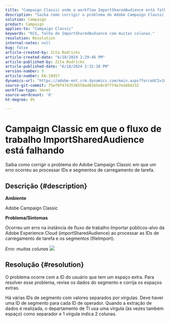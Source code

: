```yaml
---
title: "Campaign Classic onde o workflow ImportSharedAudience está falhando"
description: "Saiba como corrigir o problema do Adobe Campaign Classic em que ocorreu um erro ao processar IDs e segmentos de carregamento de tarefa."
solution: Campaign
product: Campaign
applies-to: "Campaign Classic"
keywords: "KCS, falha de ImportSharedAudience com muitas colunas."
resolution: Resolution
internal-notes: null
bug: false
article-created-by: Zita Rodricks
article-created-date: "6/18/2024 2:29:46 PM"
article-published-by: Zita Rodricks
article-published-date: "6/18/2024 2:31:18 PM"
version-number: 5
article-number: KA-19457
dynamics-url: "https://adobe-ent.crm.dynamics.com/main.aspx?forceUCI=1&pagetype=entityrecord&etn=knowledgearticle&id=5afdfb31-7f2d-ef11-840a-002248084fbb"
source-git-commit: 75ef0f4743536558ad8165e0c077f4e7ed484232
workflow-type: tm+mt
source-wordcount: '0'
ht-degree: 0%

---
```


# Campaign Classic em que o fluxo de trabalho ImportSharedAudience está falhando


Saiba como corrigir o problema do Adobe Campaign Classic em que um erro ocorreu ao processar IDs e segmentos de carregamento de tarefa.

## Descrição {#description}


<b>Ambiente</b>

Adobe Campaign Classic

<b>Problema/Sintomas</b>

Ocorreu um erro na instância de fluxo de trabalho Importar públicos-alvo da Adobe Experience Cloud (importSharedAudience) ao processar as IDs de carregamento de tarefa e os segmentos (fileImport).

*Erro: muitas colunas*
![](https://adobe.sharepoint.com/sites/D365EntAttachments/account/604485c9-a5ed-e811-a94a-000d3a34e4b0/incident/E-000185882/Fileimport%20Error.png)

## Resolução {#resolution}


O problema ocorre com a ID do usuário que tem um espaço extra. Para resolver esse problema, revise os dados do segmento e corrija os espaços extras.

Há várias IDs de segmento com valores separados por vírgulas. Deve haver uma ID de segmento para cada ID de operador. Quando a extração de dados é realizada, o departamento de TI usa uma vírgula (às vezes também espaço) como separador e 1 vírgula indica 2 colunas.

